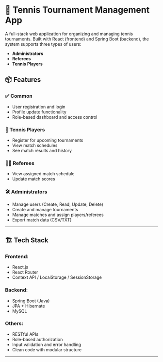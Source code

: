 # 🎾 Tennis Tournament Management App

A full-stack web application for organizing and managing tennis tournaments. Built with React (frontend) and Spring Boot (backend), the system supports three types of users:

- **Administrators**
- **Referees**
- **Tennis Players**


## 📦 Features

### ✅ Common
- User registration and login
- Profile update functionality
- Role-based dashboard and access control

### 🎾 Tennis Players
- Register for upcoming tournaments
- View match schedules
- See match results and history

### 🧑‍⚖️ Referees
- View assigned match schedule
- Update match scores

### 🛠️ Administrators
- Manage users (Create, Read, Update, Delete)
- Create and manage tournaments
- Manage matches and assign players/referees
- Export match data (CSV/TXT)

---

## 🏗️ Tech Stack

### Frontend:
- React.js
- React Router
- Context API / LocalStorage / SessionStorage

### Backend:
- Spring Boot (Java)
- JPA + Hibernate
- MySQL

### Others:
- RESTful APIs
- Role-based authorization
- Input validation and error handling
- Clean code with modular structure

---
